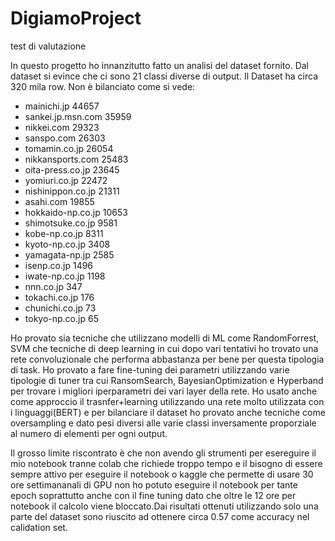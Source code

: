 # DigiamoProject
test di valutazione

In questo progetto ho innanzitutto fatto un analisi del dataset fornito. Dal dataset si evince che ci sono 21 classi diverse di output. Il Dataset ha circa 320 mila row. Non è bilanciato come si vede:

* mainichi.jp             44657
* sankei.jp.msn.com       35959
* nikkei.com              29323
* sanspo.com              26303
* tomamin.co.jp           26054
* nikkansports.com        25483
* oita-press.co.jp        23645
* yomiuri.co.jp           22472
* nishinippon.co.jp       21311
* asahi.com               19855
* hokkaido-np.co.jp       10653
* shimotsuke.co.jp        9581
* kobe-np.co.jp           8311
* kyoto-np.co.jp          3408
* yamagata-np.jp          2585
* isenp.co.jp             1496
* iwate-np.co.jp          1198
* nnn.co.jp               347
* tokachi.co.jp           176
* chunichi.co.jp          73
* tokyo-np.co.jp          65


Ho provato sia tecniche che utilizzano modelli di ML come RandomForrest, SVM che tecniche di deep learning in cui dopo vari tentativi ho trovato una rete convoluzionale che performa abbastanza per bene per questa tipologia di task. Ho provato a fare fine-tuning dei  parametri utilizzando varie  tipologie di tuner tra cui RansomSearch, BayesianOptimization e Hyperband per trovare i migliori iperparametri dei vari layer della rete. Ho usato anche come approccio il trasnfer+learning utilizzando una rete molto utilizzata con i linguaggi(BERT) e per bilanciare il dataset ho provato anche tecniche come oversampling e dato pesi diversi alle varie classi inversamente proporziale al numero di elementi per ogni output.


Il grosso limite riscontrato è che non avendo gli strumenti per esereguire il mio notebook tranne colab che richiede troppo tempo e il bisogno di essere sempre attivo per eseguire il notebook o kaggle che permette di usare 30 ore settimananali di GPU non ho potuto eseguire il notebook per tante epoch soprattutto anche con il fine tuning dato che oltre le 12 ore per notebook il calcolo viene bloccato.Dai risultati ottenuti utilizzando solo una parte del dataset sono riuscito ad ottenere circa 0.57 come accuracy nel calidation set. 

